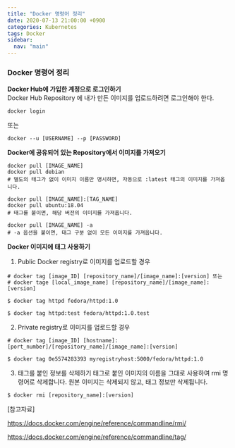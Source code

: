 ```yaml
---
title: "Docker 명령어 정리"
date: 2020-07-13 21:00:00 +0900
categories: Kubernetes
tags: Docker
sidebar:
  nav: "main"
---
```


### Docker 명령어 정리

**Docker Hub에 가입한 계정으로 로그인하기**  
Docker Hub Repository 에 내가 만든 이미지를 업로드하려면 로그인해야 한다.
```
docker login
```
또는
```
docker --u [USERNAME] --p [PASSWORD]
```
**Docker에 공유되어 있는 Repository에서 이미지를 가져오기**
```
docker pull [IMAGE_NAME]
docker pull debian
# 별도의 태그가 없이 이미지 이름만 명시하면, 자동으로 :latest 태그의 이미지를 가져옵니다.
```
```
docker pull [IMAGE_NAME]:[TAG_NAME]
docker pull ubuntu:18.04
# 태그를 붙이면, 해당 버전의 이미지를 가져옵니다.
```
```
docker pull [IMAGE_NAME] -a
# -a 옵션을 붙이면, 태그 구분 없이 모든 이미지를 가져옵니다.
```

**Docker 이미지에 태그 사용하기**

1. Public Docker registry로 이미지를 업로드할 경우
```
# docker tag [image_ID] [repository_name]/[image_name]:[version] 또는
# docker tage [local_image_name] [repository_name]/[image_name]:[version]
```
```
$ docker tag httpd fedora/httpd:1.0
```
```
$ docker tag httpd:test fedora/httpd:1.0.test
```

2. Private registry로 이미지를 업로드할 경우
```
# docker tag [image_ID] [hostname]:[port_number]/[repository_name]/[image_name]:[version]

$ docker tag 0e5574283393 myregistryhost:5000/fedora/httpd:1.0
```

3. 태그를 붙인 정보를 삭제하기
태그로 붙인 이미지의 이름을 그대로 사용하여 rmi 명령어로 삭제합니다. 
원본 이미지는 삭제되지 않고, 태그 정보만 삭제됩니다. 

```
$ docker rmi [repository_name]:[version] 
```

[참고자료]

https://docs.docker.com/engine/reference/commandline/rmi/

https://docs.docker.com/engine/reference/commandline/tag/

